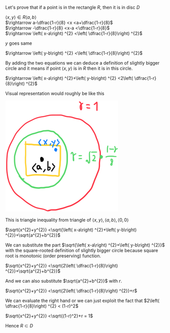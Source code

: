 Let's prove that if a point is in the rectangle $`R`$, then it is in disc $`D`$

$`\langle  x,y\rangle  \in R\langle  a,b\rangle`$  
$`\rightarrow a-\dfrac{1-r}{8} <x <a+\dfrac{1-r}{8}`$  
$`\rightarrow -\dfrac{1-r}{8} <x-a <\dfrac{1-r}{8}`$  
$`\rightarrow \left( x-a\right) ^{2} <\left( \dfrac{1-r}{8}\right) ^{2}`$

$`y`$ goes same

$`\rightarrow \left( y-b\right) ^{2} <\left( \dfrac{1-r}{8}\right) ^{2}`$

By adding the two equations we can deduce a definition of slightly bigger circle and it means if point $`\langle x,y \rangle`$ is in $`R`$ then it is in this circle.

$`\rightarrow \left( x-a\right) ^{2}+\left( y-b\right) ^{2} <2\left( \dfrac{1-r}{8}\right) ^{2}`$

Visual representation would roughly be like this

![](IMG_C677AA5E5D25-1.jpeg)

This is triangle inequality from triangle of $`\langle x,y \rangle, \langle a,b \rangle, \langle 0,0 \rangle`$

$`\sqrt{x^{2}+y^{2}} <\sqrt{\left( x-a\right) ^{2}+\left( y-b\right) ^{2}}+\sqrt{a^{2}+b^{2}}`$

We can substitute the part $`\sqrt{\left( x-a\right) ^{2}+\left( y-b\right) ^{2}}`$ with the square-rooted definition of slightly bigger circle because square root is monotonic (order preserving) function.

$`\sqrt{x^{2}+y^{2}} <\sqrt{2\left( \dfrac{1-r}{8}\right) ^{2}}+\sqrt{a^{2}+b^{2}}`$

And we can also substitute $`\sqrt{a^{2}+b^{2}}`$ with $`r`$.

$`\sqrt{x^{2}+y^{2}} <\sqrt{2\left( \dfrac{1-r}{8}\right) ^{2}}+r`$

We can evaluate the right hand or we can just exploit the fact that $`2\left( \dfrac{1-r}{8}\right) ^{2} < (1-r)^2`$

$`\sqrt{x^{2}+y^{2}} <\sqrt{(1-r)^2}+r = 1`$

Hence $`R \subset D`$